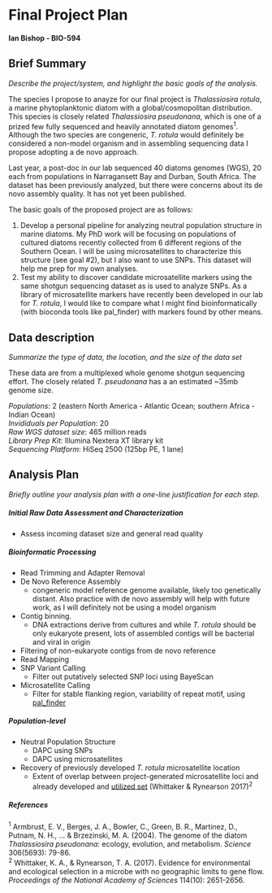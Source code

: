 # Final Project Plan
#### Ian Bishop - BIO-594

## Brief Summary
<i>Describe the project/system, and highlight the basic goals of the
analysis.</i>

The species I propose to anayze for our final project is <i>Thalassiosira rotula</i>, a marine phytoplanktonic diatom with a global/cosmopolitan distribution. This species is closely related <i>Thalassiosira pseudonana</i>, which is one of a prized few fully sequenced and heavily annotated diatom genomes<sup>1</sup>. Although the two species are congeneric, <i>T. rotula</i> would definitely be considered a non-model organism and in assembling sequencing data I propose adopting a de novo approach.

Last year, a post-doc in our lab sequenced 40 diatoms genomes (WGS), 20 each from populations in Narragansett Bay and Durban, South Africa. The dataset has been previously analyzed, but there were concerns about its de novo assembly quality. It has not yet been published.

The basic goals of the proposed project are as follows:
1. Develop a personal pipeline for analyzing neutral population structure in marine diatoms. My PhD work will be focusing on populations of cultured diatoms recently collected from 6 different regions of the Southern Ocean. I will be using microsatellites to characterize this structure (see goal #2), but I also want to use SNPs. This dataset will help me prep for my own analyses.
2. Test my ability to discover candidate microsatellite markers using the same shotgun sequencing dataset as is used to analyze SNPs. As a library of microsatellite markers have recently been developed in our lab for <i>T. rotula</i>, I would like to compare what I might find bioinformatically (with bioconda tools like pal_finder) with markers found by other means.

## Data description
<i>Summarize the type of data, the location, and the size of the data set</i>

These data are from a multiplexed whole genome shotgun sequencing effort. The closely related <i>T. pseudonana</i> has a an estimated ~35mb genome size.

<i>Populations</i>: 2 (eastern North America - Atlantic Ocean; southern Africa - Indian Ocean)
<br>
<i>Invididuals per Population</i>: 20
<br>
<i>Raw WGS dataset size</i>: 465 million reads
<br>
<i>Library Prep Kit</i>: Illumina Nextera XT library kit
<br>
<i>Sequencing Platform</i>: HiSeq 2500 (125bp PE, 1 lane)

## Analysis Plan
<i>Briefly outline your analysis plan with a one-line justification for each
step.</i>

##### Initial Raw Data Assessment and Characterization
* Assess incoming dataset size and general read quality

##### Bioinformatic Processing
* Read Trimming and Adapter Removal
* De Novo Reference Assembly
  * congeneric model reference genome available, likely too genetically distant. Also practice with de novo assembly will help with future work, as I will definitely not be using a model organism
* Contig binning.
  * DNA extractions derive from cultures and while <i>T. rotula</i> should be only eukaryote present, lots of assembled contigs will be bacterial and viral in origin
* Filtering of non-eukaryote contigs from de novo reference
* Read Mapping
* SNP Variant Calling
  * Filter out putatively selected SNP loci using BayeScan
* Microsatellite Calling
  * Filter for stable flanking region, variability of repeat motif, using [pal_finder](https://sourceforge.net/projects/palfinder/)

##### Population-level
* Neutral Population Structure
  * DAPC using SNPs
  * DAPC using microsatellites
* Recovery of previously developed <i>T. rotula</i> microsatellite location
  * Extent of overlap between project-generated microsatellite loci and already developed and [utilized set](http://www.pnas.org/content/pnas/suppl/2017/02/15/1612346114.DCSupplemental/pnas.1612346114.sapp.pdf) (Whittaker & Rynearson 2017)<sup>2</sup>


##### References
  <sup>1</sup>
  Armbrust, E. V., Berges, J. A., Bowler, C., Green, B. R., Martinez, D., Putnam, N. H., ... & Brzezinski, M. A. (2004). The genome of the diatom <i>Thalassiosira pseudonana</i>: ecology, evolution, and metabolism. <i>Science</i> 306(5693): 79-86.
  <br><sup>2</sup>
  Whittaker, K. A., & Rynearson, T. A. (2017). Evidence for environmental and ecological selection in a microbe with no geographic limits to gene flow. <i>Proceedings of the National Academy of Sciences</i> 114(10): 2651-2656.
